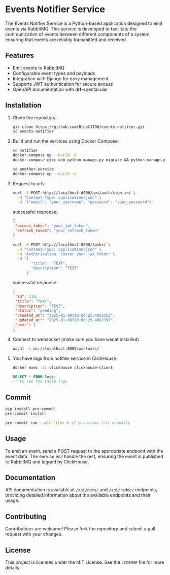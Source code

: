 # Events Notifier Service

The Events Notifier Service is a Python-based application designed to emit events via RabbitMQ. This service is developed to facilitate the communication of events between different components of a system, ensuring that events are reliably transmitted and received.

## Features

- Emit events to RabbitMQ
- Configurable event types and payloads
- Integration with Django for easy management
- Supports JWT authentication for secure access
- OpenAPI documentation with drf-spectacular

## Installation

1. Clone the repository:
   ```bash
   git clone https://github.com/BlueCJIOH/events-notifier.git
   cd events-notifier
   ```

2. Build and run the services using Docker Compose:
   ```bash
   cd notifier
   docker-compose up --build -d
   docker-compose exec web python manage.py migrate && python manage.py loaddata fixtures/users.json
   ```

   ```bash
   cd another-service
   docker-compose up --build -d
   ```

3. Request to urls:
   ```bash
   curl -X POST http://localhost:8000/api/auth/sign-in/ \
     -H "Content-Type: application/json" \
     -d '{"email": "your_username", "password": "your_password"}'
   ```
   successful response:
   ```json
   {
    "access_token": "your_jwt_token",
    "refresh_token": "your_refresh_token"
   }
   ```
   ```bash
   curl -X POST http://localhost:8000/tasks/ \
     -H "Content-Type: application/json" \
     -H "Authorization: Bearer your_jwt_token" \
     -d '{
           "title": "TEXT",
           "description": "TEST"
         }'
   ```
   successful response:
   ```json
   {
    "id": 110,
    "title": "TEXT",
    "description": "TEST",
    "status": "pending",
    "created_at": "2025-01-08T10:06:25.406216Z",
    "updated_at": "2025-01-08T10:06:25.406239Z",
    "user": 1
   }
   ```

4. Connect to websocket (make sure you have wscat installed)
   ```bash
   wscat -c ws://localhost:8000/ws/tasks/
   ```

5. You have logs from notifier service in ClickHouse
   ```bash
   docker exec -it clickhouse clickhouse-client
   ```

   ```sql
   SELECT * FROM logs;
   -- to see the table logs
   ```

## Commit
   ```bash
   pip install pre-commit
   pre-commit install

   pre-commit run --all-files # if you wanna test manually
   ```

## Usage

To emit an event, send a POST request to the appropriate endpoint with the event data. The service will handle the rest, ensuring the event is published to RabbitMQ and logged by ClickHouse.

## Documentation

API documentation is available at `/api/docs/` and `/api/redoc/` endpoints, providing detailed information about the available endpoints and their usage.

## Contributing

Contributions are welcome! Please fork the repository and submit a pull request with your changes.

## License

This project is licensed under the MIT License. See the `LICENSE` file for more details.
